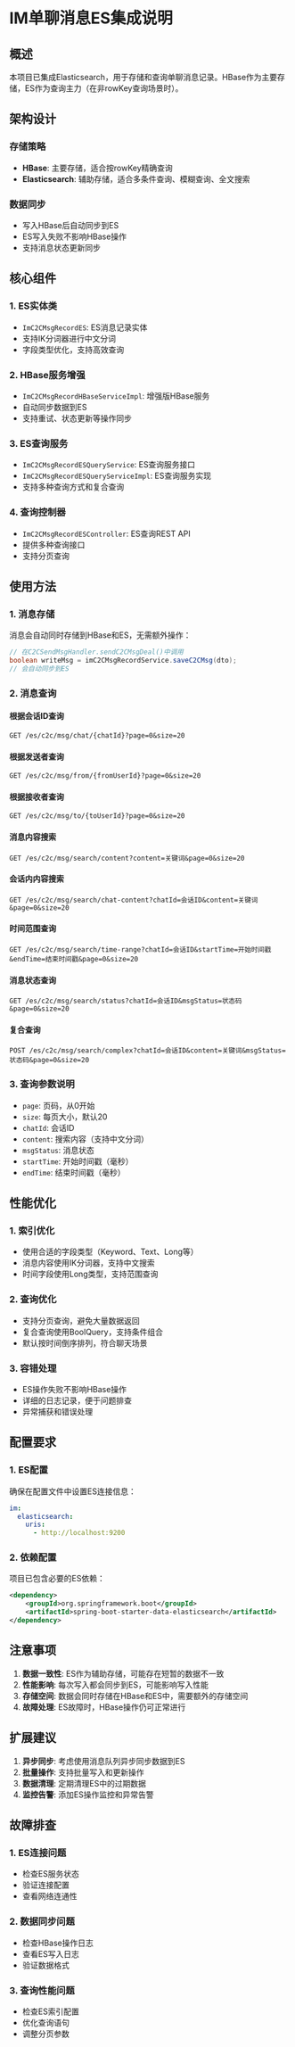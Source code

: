 # IM单聊消息ES集成说明

## 概述

本项目已集成Elasticsearch，用于存储和查询单聊消息记录。HBase作为主要存储，ES作为查询主力（在非rowKey查询场景时）。

## 架构设计

### 存储策略
- **HBase**: 主要存储，适合按rowKey精确查询
- **Elasticsearch**: 辅助存储，适合多条件查询、模糊查询、全文搜索

### 数据同步
- 写入HBase后自动同步到ES
- ES写入失败不影响HBase操作
- 支持消息状态更新同步

## 核心组件

### 1. ES实体类
- `ImC2CMsgRecordES`: ES消息记录实体
- 支持IK分词器进行中文分词
- 字段类型优化，支持高效查询

### 2. HBase服务增强
- `ImC2CMsgRecordHBaseServiceImpl`: 增强版HBase服务
- 自动同步数据到ES
- 支持重试、状态更新等操作同步

### 3. ES查询服务
- `ImC2CMsgRecordESQueryService`: ES查询服务接口
- `ImC2CMsgRecordESQueryServiceImpl`: ES查询服务实现
- 支持多种查询方式和复合查询

### 4. 查询控制器
- `ImC2CMsgRecordESController`: ES查询REST API
- 提供多种查询接口
- 支持分页查询

## 使用方法

### 1. 消息存储
消息会自动同时存储到HBase和ES，无需额外操作：

```java
// 在C2CSendMsgHandler.sendC2CMsgDeal()中调用
boolean writeMsg = imC2CMsgRecordService.saveC2CMsg(dto);
// 会自动同步到ES
```

### 2. 消息查询

#### 根据会话ID查询
```http
GET /es/c2c/msg/chat/{chatId}?page=0&size=20
```

#### 根据发送者查询
```http
GET /es/c2c/msg/from/{fromUserId}?page=0&size=20
```

#### 根据接收者查询
```http
GET /es/c2c/msg/to/{toUserId}?page=0&size=20
```

#### 消息内容搜索
```http
GET /es/c2c/msg/search/content?content=关键词&page=0&size=20
```

#### 会话内内容搜索
```http
GET /es/c2c/msg/search/chat-content?chatId=会话ID&content=关键词&page=0&size=20
```

#### 时间范围查询
```http
GET /es/c2c/msg/search/time-range?chatId=会话ID&startTime=开始时间戳&endTime=结束时间戳&page=0&size=20
```

#### 消息状态查询
```http
GET /es/c2c/msg/search/status?chatId=会话ID&msgStatus=状态码&page=0&size=20
```

#### 复合查询
```http
POST /es/c2c/msg/search/complex?chatId=会话ID&content=关键词&msgStatus=状态码&page=0&size=20
```

### 3. 查询参数说明

- `page`: 页码，从0开始
- `size`: 每页大小，默认20
- `chatId`: 会话ID
- `content`: 搜索内容（支持中文分词）
- `msgStatus`: 消息状态
- `startTime`: 开始时间戳（毫秒）
- `endTime`: 结束时间戳（毫秒）

## 性能优化

### 1. 索引优化
- 使用合适的字段类型（Keyword、Text、Long等）
- 消息内容使用IK分词器，支持中文搜索
- 时间字段使用Long类型，支持范围查询

### 2. 查询优化
- 支持分页查询，避免大量数据返回
- 复合查询使用BoolQuery，支持条件组合
- 默认按时间倒序排列，符合聊天场景

### 3. 容错处理
- ES操作失败不影响HBase操作
- 详细的日志记录，便于问题排查
- 异常捕获和错误处理

## 配置要求

### 1. ES配置
确保在配置文件中设置ES连接信息：

```yaml
im:
  elasticsearch:
    uris:
      - http://localhost:9200
```

### 2. 依赖配置
项目已包含必要的ES依赖：

```xml
<dependency>
    <groupId>org.springframework.boot</groupId>
    <artifactId>spring-boot-starter-data-elasticsearch</artifactId>
</dependency>
```

## 注意事项

1. **数据一致性**: ES作为辅助存储，可能存在短暂的数据不一致
2. **性能影响**: 每次写入都会同步到ES，可能影响写入性能
3. **存储空间**: 数据会同时存储在HBase和ES中，需要额外的存储空间
4. **故障处理**: ES故障时，HBase操作仍可正常进行

## 扩展建议

1. **异步同步**: 考虑使用消息队列异步同步数据到ES
2. **批量操作**: 支持批量写入和更新操作
3. **数据清理**: 定期清理ES中的过期数据
4. **监控告警**: 添加ES操作监控和异常告警

## 故障排查

### 1. ES连接问题
- 检查ES服务状态
- 验证连接配置
- 查看网络连通性

### 2. 数据同步问题
- 检查HBase操作日志
- 查看ES写入日志
- 验证数据格式

### 3. 查询性能问题
- 检查ES索引配置
- 优化查询语句
- 调整分页参数 